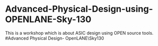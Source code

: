 # Advanced-Physical-Design-using-OPENLANE-Sky-130
This is a workshop which is about ASIC design using OPEN source tools.
<br>
#Advanced Physical Design- OpenLANE\Sky130
